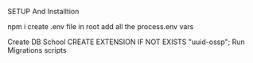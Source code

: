 SETUP And Installtion

npm i
create .env file in root
add all the process.env vars

Create DB School
CREATE EXTENSION IF NOT EXISTS "uuid-ossp";
Run Migrations scripts
